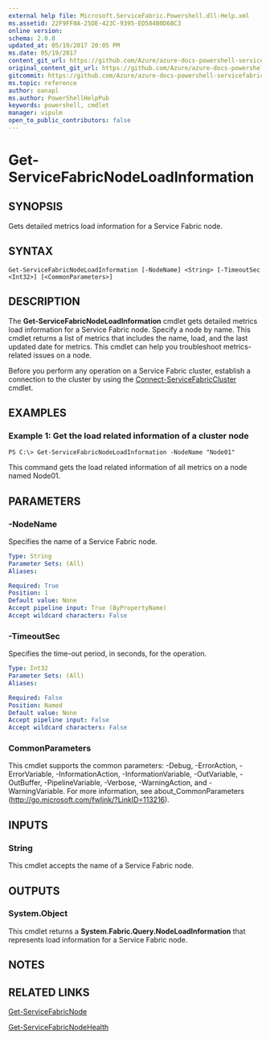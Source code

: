 ```yaml
---
external help file: Microsoft.ServiceFabric.Powershell.dll-Help.xml
ms.assetid: 22F9FF8A-25DE-423C-9395-ED584B0D6BC3
online version:
schema: 2.0.0
updated_at: 05/19/2017 20:05 PM
ms.date: 05/19/2017
content_git_url: https://github.com/Azure/azure-docs-powershell-servicefabric/blob/master/Service-Fabric-cmdlets/ServiceFabric/vlatest/Get-ServiceFabricNodeLoadInformation.md
original_content_git_url: https://github.com/Azure/azure-docs-powershell-servicefabric/blob/master/Service-Fabric-cmdlets/ServiceFabric/vlatest/Get-ServiceFabricNodeLoadInformation.md
gitcommit: https://github.com/Azure/azure-docs-powershell-servicefabric/blob/8d4c81aabdfff50fd2bedea27942bd6899fa7bd1
ms.topic: reference
author: oanapl
ms.author: PowerShellHelpPub
keywords: powershell, cmdlet
manager: vipulm
open_to_public_contributors: false
---
```


# Get-ServiceFabricNodeLoadInformation

## SYNOPSIS
Gets detailed metrics load information for a Service Fabric node.

## SYNTAX

```
Get-ServiceFabricNodeLoadInformation [-NodeName] <String> [-TimeoutSec <Int32>] [<CommonParameters>]
```

## DESCRIPTION
The **Get-ServiceFabricNodeLoadInformation** cmdlet gets detailed metrics load information for a Service Fabric node.
Specify a node by name.
This cmdlet returns a list of metrics that includes the name, load, and the last updated date for metrics.
This cmdlet can help you troubleshoot metrics-related issues on a node.

Before you perform any operation on a Service Fabric cluster, establish a connection to the cluster by using the [Connect-ServiceFabricCluster](./Connect-ServiceFabricCluster.md) cmdlet.

## EXAMPLES

### Example 1: Get the load related information of a cluster node
```
PS C:\> Get-ServiceFabricNodeLoadInformation -NodeName "Node01"
```

This command gets the load related information of all metrics on a node named Node01.

## PARAMETERS

### -NodeName
Specifies the name of a Service Fabric node.

```yaml
Type: String
Parameter Sets: (All)
Aliases: 

Required: True
Position: 1
Default value: None
Accept pipeline input: True (ByPropertyName)
Accept wildcard characters: False
```

### -TimeoutSec
Specifies the time-out period, in seconds, for the operation.

```yaml
Type: Int32
Parameter Sets: (All)
Aliases: 

Required: False
Position: Named
Default value: None
Accept pipeline input: False
Accept wildcard characters: False
```

### CommonParameters
This cmdlet supports the common parameters: -Debug, -ErrorAction, -ErrorVariable, -InformationAction, -InformationVariable, -OutVariable, -OutBuffer, -PipelineVariable, -Verbose, -WarningAction, and -WarningVariable. For more information, see about_CommonParameters (http://go.microsoft.com/fwlink/?LinkID=113216).

## INPUTS

### String
This cmdlet accepts the name of a Service Fabric node.

## OUTPUTS

### System.Object
This cmdlet returns a **System.Fabric.Query.NodeLoadInformation** that represents load information for a Service Fabric node.

## NOTES

## RELATED LINKS

[Get-ServiceFabricNode](./Get-ServiceFabricNode.md)

[Get-ServiceFabricNodeHealth](./Get-ServiceFabricNodeHealth.md)
